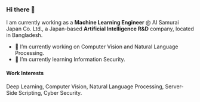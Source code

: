 ### Hi there 👋
I am currently working as a **Machine Learning Engineer** @ AI Samurai Japan Co. Ltd., a Japan-based **Artificial Intelligence R&D** company, located in Bangladesh. 

- 🔭 I’m currently working on Computer Vision and Natural Language Processing.
- 🌱 I’m currently learning Information Security.

#### Work Interests
Deep Learning, Computer Vision, Natural Language Processing, Server-Side Scripting, Cyber Security. 
